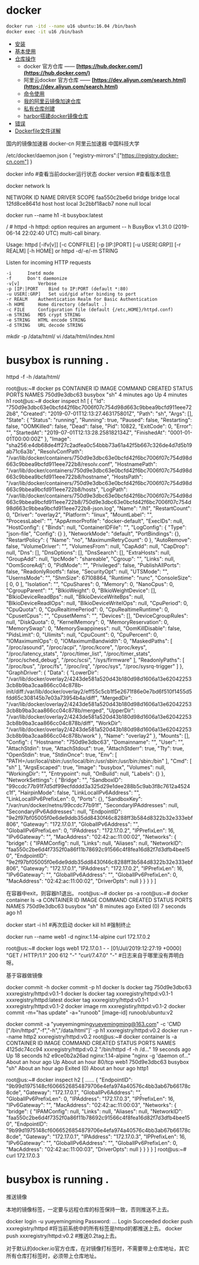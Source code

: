 # docker

```bash
docker run -itd --name u16 ubuntu:16.04 /bin/bash
docker exec -it u16 /bin/bash
```

* [安装](docker.install.md)
* [基本使用](docker.use.md)
* [仓库操作](docker.registry.md)
  * docker 官方仓库 —— **[https://hub.docker.com/](https://hub.docker.com/)**
  * 阿里云docker 官方仓库 —— **[https://dev.aliyun.com/search.html](https://dev.aliyun.com/search.html)**
  * [命令使用](docker.registry.command.md)
  * [我的阿里云镜像加速仓库](aliyun.registry.md)
  * [私有仓库创建](private.registry.md)
  * [harbor搭建docker镜像仓库](docker.harbor.registry.md)
* [错误](error.md)
* [Dockerfile文件详解](dockerfile.md)

国内的镜像加速器
docker-cn
阿里云加速器
中国科技大学

/etc/docker/daemon.json
{
    "registry-mirrors":["https://registry.docker-cn.com"]
}

docker info #查看当前docker运行状态
docker version #查看版本信息

docker network ls

NETWORK ID          NAME                DRIVER              SCOPE
faa550c2be6d        bridge              bridge              local
12fd8ce8641d        host                host                local
3c2bbf18acb7        none                null                local

docker run --name h1 -it busybox:latest

/ # httpd -h
httpd: option requires an argument -- h
BusyBox v1.31.0 (2019-06-14 22:02:40 UTC) multi-call binary.

Usage: httpd [-ifv[v]] [-c CONFFILE] [-p [IP:]PORT] [-u USER[:GRP]] [-r REALM] [-h HOME]
or httpd -d/-e/-m STRING

Listen for incoming HTTP requests

	-i		Inetd mode
	-f		Don't daemonize
	-v[v]		Verbose
	-p [IP:]PORT	Bind to IP:PORT (default *:80)
	-u USER[:GRP]	Set uid/gid after binding to port
	-r REALM	Authentication Realm for Basic Authentication
	-h HOME		Home directory (default .)
	-c FILE		Configuration file (default {/etc,HOME}/httpd.conf)
	-m STRING	MD5 crypt STRING
	-e STRING	HTML encode STRING
	-d STRING	URL decode STRING

mkdir -p /data/html/
vi /data/html/index.html

<h1>busybox is running .</h1>

httpd -f -h /data/html/


root@us:~# docker ps
CONTAINER ID        IMAGE               COMMAND             CREATED             STATUS              PORTS               NAMES
750d9e3dbc63        busybox             "sh"                4 minutes ago       Up 4 minutes                            h1
root@us:~# docker inspect h1
[
    {
        "Id": "750d9e3dbc63e0bcfd42f6bc7006f07c754d98d663c9bbea9bcfd911eee722b8",
        "Created": "2019-07-01T12:13:27.463175801Z",
        "Path": "sh",
        "Args": [],
        "State": {
            "Status": "running",
            "Running": true,
            "Paused": false,
            "Restarting": false,
            "OOMKilled": false,
            "Dead": false,
            "Pid": 10822,
            "ExitCode": 0,
            "Error": "",
            "StartedAt": "2019-07-01T12:13:28.258182134Z",
            "FinishedAt": "0001-01-01T00:00:00Z"
        },
        "Image": "sha256:e4db68de4ff27c2adfea0c54bbb73a61a42f5b667c326de4d7d5b19ab71c6a3b",
        "ResolvConfPath": "/var/lib/docker/containers/750d9e3dbc63e0bcfd42f6bc7006f07c754d98d663c9bbea9bcfd911eee722b8/resolv.conf",
        "HostnamePath": "/var/lib/docker/containers/750d9e3dbc63e0bcfd42f6bc7006f07c754d98d663c9bbea9bcfd911eee722b8/hostname",
        "HostsPath": "/var/lib/docker/containers/750d9e3dbc63e0bcfd42f6bc7006f07c754d98d663c9bbea9bcfd911eee722b8/hosts",
        "LogPath": "/var/lib/docker/containers/750d9e3dbc63e0bcfd42f6bc7006f07c754d98d663c9bbea9bcfd911eee722b8/750d9e3dbc63e0bcfd42f6bc7006f07c754d98d663c9bbea9bcfd911eee722b8-json.log",
        "Name": "/h1",
        "RestartCount": 0,
        "Driver": "overlay2",
        "Platform": "linux",
        "MountLabel": "",
        "ProcessLabel": "",
        "AppArmorProfile": "docker-default",
        "ExecIDs": null,
        "HostConfig": {
            "Binds": null,
            "ContainerIDFile": "",
            "LogConfig": {
                "Type": "json-file",
                "Config": {}
            },
            "NetworkMode": "default",
            "PortBindings": {},
            "RestartPolicy": {
                "Name": "no",
                "MaximumRetryCount": 0
            },
            "AutoRemove": false,
            "VolumeDriver": "",
            "VolumesFrom": null,
            "CapAdd": null,
            "CapDrop": null,
            "Dns": [],
            "DnsOptions": [],
            "DnsSearch": [],
            "ExtraHosts": null,
            "GroupAdd": null,
            "IpcMode": "shareable",
            "Cgroup": "",
            "Links": null,
            "OomScoreAdj": 0,
            "PidMode": "",
            "Privileged": false,
            "PublishAllPorts": false,
            "ReadonlyRootfs": false,
            "SecurityOpt": null,
            "UTSMode": "",
            "UsernsMode": "",
            "ShmSize": 67108864,
            "Runtime": "runc",
            "ConsoleSize": [
                0,
                0
            ],
            "Isolation": "",
            "CpuShares": 0,
            "Memory": 0,
            "NanoCpus": 0,
            "CgroupParent": "",
            "BlkioWeight": 0,
            "BlkioWeightDevice": [],
            "BlkioDeviceReadBps": null,
            "BlkioDeviceWriteBps": null,
            "BlkioDeviceReadIOps": null,
            "BlkioDeviceWriteIOps": null,
            "CpuPeriod": 0,
            "CpuQuota": 0,
            "CpuRealtimePeriod": 0,
            "CpuRealtimeRuntime": 0,
            "CpusetCpus": "",
            "CpusetMems": "",
            "Devices": [],
            "DeviceCgroupRules": null,
            "DiskQuota": 0,
            "KernelMemory": 0,
            "MemoryReservation": 0,
            "MemorySwap": 0,
            "MemorySwappiness": null,
            "OomKillDisable": false,
            "PidsLimit": 0,
            "Ulimits": null,
            "CpuCount": 0,
            "CpuPercent": 0,
            "IOMaximumIOps": 0,
            "IOMaximumBandwidth": 0,
            "MaskedPaths": [
                "/proc/asound",
                "/proc/acpi",
                "/proc/kcore",
                "/proc/keys",
                "/proc/latency_stats",
                "/proc/timer_list",
                "/proc/timer_stats",
                "/proc/sched_debug",
                "/proc/scsi",
                "/sys/firmware"
            ],
            "ReadonlyPaths": [
                "/proc/bus",
                "/proc/fs",
                "/proc/irq",
                "/proc/sys",
                "/proc/sysrq-trigger"
            ]
        },
        "GraphDriver": {
            "Data": {
                "LowerDir": "/var/lib/docker/overlay2/4243de581a520d43b180d98d1606a13e620422533cb8b9ba3caa866cc04c878b-init/diff:/var/lib/docker/overlay2/eff55c5cb1f5e2671f86e0e7bd6f510f1455d5fdd65c308145b7e03a73954b4a/diff",
                "MergedDir": "/var/lib/docker/overlay2/4243de581a520d43b180d98d1606a13e620422533cb8b9ba3caa866cc04c878b/merged",
                "UpperDir": "/var/lib/docker/overlay2/4243de581a520d43b180d98d1606a13e620422533cb8b9ba3caa866cc04c878b/diff",
                "WorkDir": "/var/lib/docker/overlay2/4243de581a520d43b180d98d1606a13e620422533cb8b9ba3caa866cc04c878b/work"
            },
            "Name": "overlay2"
        },
        "Mounts": [],
        "Config": {
            "Hostname": "750d9e3dbc63",
            "Domainname": "",
            "User": "",
            "AttachStdin": true,
            "AttachStdout": true,
            "AttachStderr": true,
            "Tty": true,
            "OpenStdin": true,
            "StdinOnce": true,
            "Env": [
                "PATH=/usr/local/sbin:/usr/local/bin:/usr/sbin:/usr/bin:/sbin:/bin"
            ],
            "Cmd": [
                "sh"
            ],
            "ArgsEscaped": true,
            "Image": "busybox",
            "Volumes": null,
            "WorkingDir": "",
            "Entrypoint": null,
            "OnBuild": null,
            "Labels": {}
        },
        "NetworkSettings": {
            "Bridge": "",
            "SandboxID": "99ccdc77b91f7d5df99ecfdddd3a325d29e1dee288b5c9ab3f8c7612a4524c1f",
            "HairpinMode": false,
            "LinkLocalIPv6Address": "",
            "LinkLocalIPv6PrefixLen": 0,
            "Ports": {},
            "SandboxKey": "/var/run/docker/netns/99ccdc77b91f",
            "SecondaryIPAddresses": null,
            "SecondaryIPv6Addresses": null,
            "EndpointID": "9e2f97bf05005f0e6de9ddb35dd8430f46c8288ff3b584d8322b32e333ebf806",
            "Gateway": "172.17.0.1",
            "GlobalIPv6Address": "",
            "GlobalIPv6PrefixLen": 0,
            "IPAddress": "172.17.0.2",
            "IPPrefixLen": 16,
            "IPv6Gateway": "",
            "MacAddress": "02:42:ac:11:00:02",
            "Networks": {
                "bridge": {
                    "IPAMConfig": null,
                    "Links": null,
                    "Aliases": null,
                    "NetworkID": "faa550c2be6d4f7352f0a86f11b78692c91566c4f8fea16d82f7d3dfb4bee150",
                    "EndpointID": "9e2f97bf05005f0e6de9ddb35dd8430f46c8288ff3b584d8322b32e333ebf806",
                    "Gateway": "172.17.0.1",
                    "IPAddress": "172.17.0.2",
                    "IPPrefixLen": 16,
                    "IPv6Gateway": "",
                    "GlobalIPv6Address": "",
                    "GlobalIPv6PrefixLen": 0,
                    "MacAddress": "02:42:ac:11:00:02",
                    "DriverOpts": null
                }
            }
        }
    }
]

在容器中exit，则容器h1退出。
root@us:~# docker ps -a
root@us:~# docker container ls -a
CONTAINER ID        IMAGE               COMMAND             CREATED             STATUS                     PORTS               NAMES
750d9e3dbc63        busybox             "sh"                8 minutes ago       Exited (0) 7 seconds ago                       h1

docker start -i h1   #再次启动
docker kill h1       #强制终止

docker run --name web1 -d nginx:1.14-alpine
curl 172.17.0.2

root@us:~# docker logs web1
172.17.0.1 - - [01/Jul/2019:12:27:19 +0000] "GET / HTTP/1.1" 200 612 "-" "curl/7.47.0" "-"
#日志来自于哪里没有弄明白呀。


基于容器做镜像

docker commit -h
docker commit -p h1
docker ls
docker tag 750d9e3dbc63 xxxregistry/httpd:v0.1-1
docker ls
docker tag xxxregistry/httpd:v0.1-1 xxxregistry/httpd:latest
docker tag xxxregistry/httpd:v0.1-1 xxxregistry/httpd:v0.1-2
docker image rm xxxregistiry/httpd:v0.1-2
docker commit -m="has update" -a="runoob" [image-id] runoob/ubuntu:v2

docker commit -a "yueyemingming<yueyemingming@163.com>" -c 'CMD ["/bin/httpd","-f","-h","/data/html"]' -p h1 xxxregistry/httpd:v0.2
docker run --name http2 xxxregistry/httpd:v0.2
root@us:~# docker container ls -a
CONTAINER ID        IMAGE                    COMMAND                  CREATED             STATUS                         PORTS               NAMES
4125dc74cc94        xxxregistry/httpd:v0.2   "/bin/httpd -f -h /d…"   19 seconds ago      Up 18 seconds                                      h2
e9ce0b2a26ad        nginx:1.14-alpine        "nginx -g 'daemon of…"   About an hour ago   Up About an hour               80/tcp              web1
750d9e3dbc63        busybox                  "sh"                     About an hour ago   Exited (0) About an hour ago                       http1

root@us:~# docker inspect h2
[
    ......
    {
            "EndpointID": "9b99d1975148cf6066526854879706e4efa974a40576c4bb3ab67b66178c8cde",
            "Gateway": "172.17.0.1",
            "GlobalIPv6Address": "",
            "GlobalIPv6PrefixLen": 0,
            "IPAddress": "172.17.0.3",
            "IPPrefixLen": 16,
            "IPv6Gateway": "",
            "MacAddress": "02:42:ac:11:00:03",
            "Networks": {
                "bridge": {
                    "IPAMConfig": null,
                    "Links": null,
                    "Aliases": null,
                    "NetworkID": "faa550c2be6d4f7352f0a86f11b78692c91566c4f8fea16d82f7d3dfb4bee150",
                    "EndpointID": "9b99d1975148cf6066526854879706e4efa974a40576c4bb3ab67b66178c8cde",
                    "Gateway": "172.17.0.1",
                    "IPAddress": "172.17.0.3",
                    "IPPrefixLen": 16,
                    "IPv6Gateway": "",
                    "GlobalIPv6Address": "",
                    "GlobalIPv6PrefixLen": 0,
                    "MacAddress": "02:42:ac:11:00:03",
                    "DriverOpts": null
                }
            }
        }
    }
]
root@us:~# curl 172.17.0.3
<h1>busybox is running .</h1>

推送镜像

本地的镜像标签，一定要与远程仓库的标签保持一致，否则推送不上去。

docker login -u yueyemingming
Password: 
...
Login Succeeded
docker push xxxregistry/httpd  #将当前系统中的所有标签是httpd的都推送上去。
docker push xxxregistry/httpd:v0.2  #推送0.2tag上去。

对于默认的docker.io官方仓库，在对镜像打标签时，不需要带上仓库地址，其它所有仓库打标签时，必须带上仓库地址。


